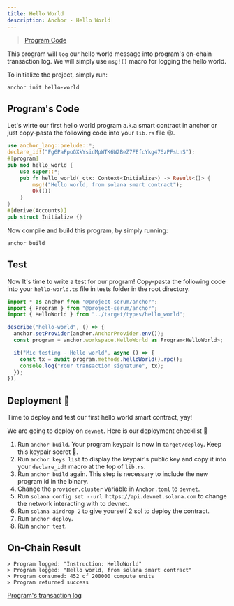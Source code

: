 ```yaml
---
title: Hello World
description: Anchor - Hello World
---
```

> [Program Code](https://github.com/coral-xyz/anchor-by-example/tree/master/programs/hello-world)

This program will `log` our hello world message into program's on-chain transaction log. We will simply use `msg!()` macro for logging the hello world.

To initialize the project, simply run:
```shell
anchor init hello-world
```
## Program's Code
Let's wirte our first hello world program a.k.a smart contract in anchor or just copy-pasta the following code into your `lib.rs` file 😉.
```rust
use anchor_lang::prelude::*;
declare_id!("Fg6PaFpoGXkYsidMpWTK6W2BeZ7FEfcYkg476zPFsLnS");
#[program]
pub mod hello_world {
    use super::*;
    pub fn hello_world(_ctx: Context<Initialize>) -> Result<()> {
        msg!("Hello world, from solana smart contract");
        Ok(())
    }
}
#[derive(Accounts)]
pub struct Initialize {}

```
Now compile and build this program, by simply running:
```shell
anchor build
```
## Test
Now It's time to write a test for our program! Copy-pasta the following code into your `hello-world.ts` file in tests folder in the root directory.
```typescript
import * as anchor from "@project-serum/anchor";
import { Program } from "@project-serum/anchor";
import { HelloWorld } from "../target/types/hello_world";

describe("hello-world", () => {
  anchor.setProvider(anchor.AnchorProvider.env());
  const program = anchor.workspace.HelloWorld as Program<HelloWorld>;

  it("Mic testing - Hello world", async () => {
    const tx = await program.methods.helloWorld().rpc();
    console.log("Your transaction signature", tx);
  });
});
```

## Deployment 🎉
Time to deploy and test our first hello world smart contract, yay! 

We are going to deploy on `devnet`. Here is our deployment checklist 🚀

1. Run `anchor build`. Your program keypair is now in `target/deploy`. Keep this keypair secret 🤫.
2. Run `anchor keys list` to display the keypair's public key and copy it into your `declare_id!` macro at the top of `lib.rs`.
3. Run `anchor build` again. This step is necessary to include the new program id in the binary.
4. Change the `provider.cluster` variable in `Anchor.toml` to `devnet`.
5. Run `solana config set --url https://api.devnet.solana.com` to change the network interacting with to devnet.
6. Run `solana airdrop 2` to give yourself 2 sol to deploy the contract.
5. Run `anchor deploy`.
6. Run `anchor test`.

## On-Chain Result
```shell
> Program logged: "Instruction: HelloWorld"
> Program logged: "Hello world, from solana smart contract"
> Program consumed: 452 of 200000 compute units
> Program returned success
```

[Program's transaction log](https://explorer.solana.com/tx/2ojq4hG1fUJqxw4t4qBkbW2WFPyxoj2FkVvTuTvguVFLCwFgxTfJdAanhgQjLpNpuP7p1Hsy6E4f2G7u9ZZn9goB?cluster=devnet#ix-1)